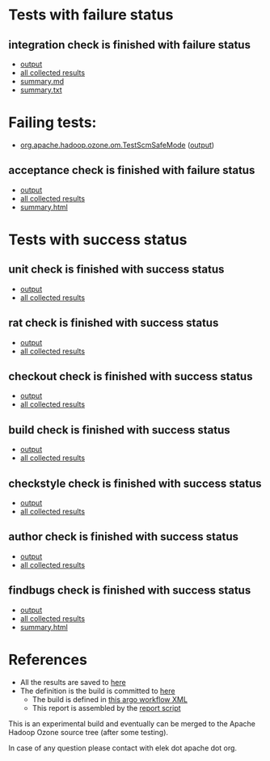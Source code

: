 # Tests with failure status

## integration check is finished with failure status

   * [output](https://raw.githubusercontent.com/elek/ozone-ci-03/master/pr/pr-master-85k8l/integration/output.log)
   * [all collected results](https://github.com/elek/ozone-ci-03/tree/master/pr/pr-master-85k8l/integration)
   * [summary.md](https://github.com/elek/ozone-ci-03/tree/master/pr/pr-master-85k8l/integration/summary.md)
   * [summary.txt](https://github.com/elek/ozone-ci-03/tree/master/pr/pr-master-85k8l/integration/summary.txt)

# Failing tests: 

 * [org.apache.hadoop.ozone.om.TestScmSafeMode](hadoop-ozone/integration-test/org.apache.hadoop.ozone.om.TestScmSafeMode.txt) ([output](hadoop-ozone/integration-test/org.apache.hadoop.ozone.om.TestScmSafeMode-output.txt))

## acceptance check is finished with failure status

   * [output](https://raw.githubusercontent.com/elek/ozone-ci-03/master/pr/pr-master-85k8l/acceptance/output.log)
   * [all collected results](https://github.com/elek/ozone-ci-03/tree/master/pr/pr-master-85k8l/acceptance)
   * [summary.html](https://elek.github.io/ozone-ci-03/pr/pr-master-85k8l/acceptance/summary.html)



# Tests with success status

## unit check is finished with success status

   * [output](https://raw.githubusercontent.com/elek/ozone-ci-03/master/pr/pr-master-85k8l/unit/output.log)
   * [all collected results](https://github.com/elek/ozone-ci-03/tree/master/pr/pr-master-85k8l/unit)


## rat check is finished with success status

   * [output](https://raw.githubusercontent.com/elek/ozone-ci-03/master/pr/pr-master-85k8l/rat/output.log)
   * [all collected results](https://github.com/elek/ozone-ci-03/tree/master/pr/pr-master-85k8l/rat)


## checkout check is finished with success status

   * [output](https://raw.githubusercontent.com/elek/ozone-ci-03/master/pr/pr-master-85k8l/checkout/output.log)
   * [all collected results](https://github.com/elek/ozone-ci-03/tree/master/pr/pr-master-85k8l/checkout)


## build check is finished with success status

   * [output](https://raw.githubusercontent.com/elek/ozone-ci-03/master/pr/pr-master-85k8l/build/output.log)
   * [all collected results](https://github.com/elek/ozone-ci-03/tree/master/pr/pr-master-85k8l/build)


## checkstyle check is finished with success status

   * [output](https://raw.githubusercontent.com/elek/ozone-ci-03/master/pr/pr-master-85k8l/checkstyle/output.log)
   * [all collected results](https://github.com/elek/ozone-ci-03/tree/master/pr/pr-master-85k8l/checkstyle)


## author check is finished with success status

   * [output](https://raw.githubusercontent.com/elek/ozone-ci-03/master/pr/pr-master-85k8l/author/output.log)
   * [all collected results](https://github.com/elek/ozone-ci-03/tree/master/pr/pr-master-85k8l/author)


## findbugs check is finished with success status

   * [output](https://raw.githubusercontent.com/elek/ozone-ci-03/master/pr/pr-master-85k8l/findbugs/output.log)
   * [all collected results](https://github.com/elek/ozone-ci-03/tree/master/pr/pr-master-85k8l/findbugs)
   * [summary.html](https://elek.github.io/ozone-ci-03/pr/pr-master-85k8l/findbugs/summary.html)




# References

 * All the results are saved to [here](https://github.com/elek/ozone-ci-03/tree/master/pr/pr-master-85k8l/)
 * The definition is the build is committed to [here](https://github.com/elek/argo-ozone)
    * The build is defined in [this argo workflow XML](https://github.com/elek/argo-ozone/blob/master/ozone-build.yaml)
    * This report is assembled by the [report script](https://github.com/elek/argo-ozone/blob/master/scripts/report.sh)

This is an experimental build and eventually can be merged to the Apache Hadoop Ozone source tree (after some testing).

In case of any question please contact with elek dot apache dot org.
